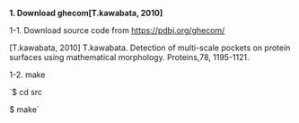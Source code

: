 **1. Download ghecom[T.kawabata, 2010]**

1-1. Download source code from <https://pdbj.org/ghecom/>

[T.kawabata, 2010] T.kawabata. Detection of multi-scale pockets on protein surfaces using mathematical morphology. Proteins,78, 1195-1121.

1-2. make

`$ cd src

$ make`